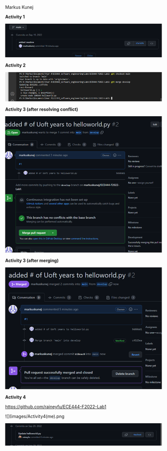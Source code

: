Markus Kunej

**Activity 1**

![](images/Activity1.png)

**Activity 2**

![](images/Activity2.png)

**Activity 3 (after resolving conflict)**

![](images/Activity3.png)

**Activity 3 (after merging)**

![](images/Activity3_after_merge.png)

**Activity 4**

https://github.com/raineyfu/ECE444-F2022-Lab1

![](images/Activity4(me).png

![](images/Activity4(teammate).png)